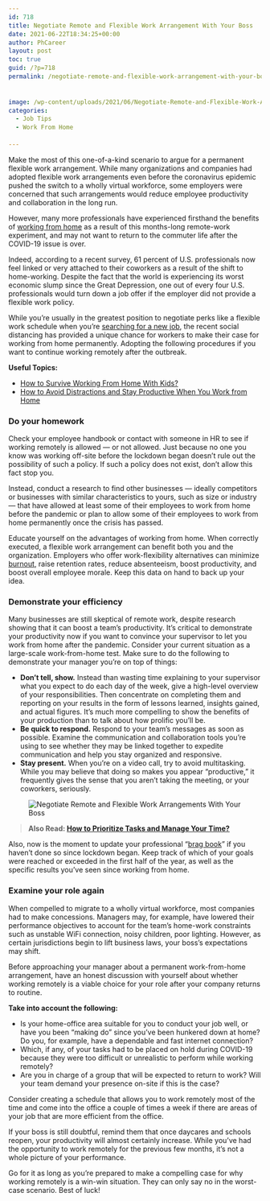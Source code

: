 ```yaml
---
id: 718
title: Negotiate Remote and Flexible Work Arrangement With Your Boss
date: 2021-06-22T18:34:25+00:00
author: PhCareer
layout: post
toc: true
guid: /?p=718
permalink: /negotiate-remote-and-flexible-work-arrangement-with-your-boss/


image: /wp-content/uploads/2021/06/Negotiate-Remote-and-Flexible-Work-Arrangements-With-Your-Boss.jpg
categories:
  - Job Tips
  - Work From Home

---
```

Make the most of this one-of-a-kind scenario to argue for a permanent flexible work arrangement. While many organizations and companies had adopted flexible work arrangements even before the coronavirus epidemic pushed the switch to a wholly virtual workforce, some employers were concerned that such arrangements would reduce employee productivity and collaboration in the long run.

However, many more professionals have experienced firsthand the benefits of [working from home](/category/work-from-home/) as a result of this months-long remote-work experiment, and may not want to return to the commuter life after the COVID-19 issue is over.

Indeed, according to a recent survey, 61 percent of U.S. professionals now feel linked or very attached to their coworkers as a result of the shift to home-working. Despite the fact that the world is experiencing its worst economic slump since the Great Depression, one out of every four U.S. professionals would turn down a job offer if the employer did not provide a flexible work policy.

While you&#8217;re usually in the greatest position to negotiate perks like a flexible work schedule when you&#8217;re [searching for a new job](/tips-for-finding-a-job-in-a-different-state/), the recent social distancing has provided a unique chance for workers to make their case for working from home permanently. Adopting the following procedures if you want to continue working remotely after the outbreak.

**Useful Topics:**

  * [How to Survive Working From Home With Kids?](/how-to-survive-working-from-home-with-kids/)
  * [How to Avoid Distractions and Stay Productive When You Work from Home](/how-to-avoid-distractions-and-stay-productive-when-you-work-from-home/)

### **Do your homework**

Check your employee handbook or contact with someone in HR to see if working remotely is allowed — or not allowed. Just because no one you know was working off-site before the lockdown began doesn&#8217;t rule out the possibility of such a policy. If such a policy does not exist, don&#8217;t allow this fact stop you.

Instead, conduct a research to find other businesses — ideally competitors or businesses with similar characteristics to yours, such as size or industry — that have allowed at least some of their employees to work from home before the pandemic or plan to allow some of their employees to work from home permanently once the crisis has passed.

Educate yourself on the advantages of working from home. When correctly executed, a flexible work arrangement can benefit both you and the organization. Employers who offer work-flexibility alternatives can minimize [burnout](/how-to-overcome-workplace-burnout/), raise retention rates, reduce absenteeism, boost productivity, and boost overall employee morale. Keep this data on hand to back up your idea.

### **Demonstrate your efficiency**

Many businesses are still skeptical of remote work, despite research showing that it can boost a team&#8217;s productivity. It&#8217;s critical to demonstrate your productivity now if you want to convince your supervisor to let you work from home after the pandemic. Consider your current situation as a large-scale work-from-home test. Make sure to do the following to demonstrate your manager you&#8217;re on top of things:

  * **Don&#8217;t tell, show.** Instead than wasting time explaining to your supervisor what you expect to do each day of the week, give a high-level overview of your responsibilities. Then concentrate on completing them and reporting on your results in the form of lessons learned, insights gained, and actual figures. It&#8217;s much more compelling to show the benefits of your production than to talk about how prolific you&#8217;ll be.
  * **Be quick to respond.** Respond to your team&#8217;s messages as soon as possible. Examine the communication and collaboration tools you&#8217;re using to see whether they may be linked together to expedite communication and help you stay organized and responsive.
  * **Stay present.** When you&#8217;re on a video call, try to avoid multitasking. While you may believe that doing so makes you appear &#8220;productive,&#8221; it frequently gives the sense that you aren&#8217;t taking the meeting, or your coworkers, seriously.

<div class="wp-block-image">
  <figure class="aligncenter size-large"><img loading="lazy" width="767" height="384" src="/wp-content/uploads/2021/06/Remote-and-Flexible-Work-Arrangements.png" alt="Negotiate Remote and Flexible Work Arrangements With Your Boss" class="wp-image-720" srcset="/wp-content/uploads/2021/06/Remote-and-Flexible-Work-Arrangements.png 767w, /wp-content/uploads/2021/06/Remote-and-Flexible-Work-Arrangements-300x150.png 300w" sizes="(max-width: 767px) 100vw, 767px" /></figure>
</div>

<blockquote class="wp-block-quote">
  <p>
    <strong>Also Read: <a href="/how-to-prioritize-tasks-and-manage-your-time/">How to Prioritize Tasks and Manage Your Time?</a></strong>
  </p>
</blockquote>

Also, now is the moment to update your professional &#8220;[brag book](https://www.google.com/search?q=brag+book)&#8221; if you haven&#8217;t done so since lockdown began. Keep track of which of your goals were reached or exceeded in the first half of the year, as well as the specific results you&#8217;ve seen since working from home.

### **Examine your role again**

When compelled to migrate to a wholly virtual workforce, most companies had to make concessions. Managers may, for example, have lowered their performance objectives to account for the team&#8217;s home-work constraints such as unstable WiFi connection, noisy children, poor lighting. However, as certain jurisdictions begin to lift business laws, your boss&#8217;s expectations may shift.

Before approaching your manager about a permanent work-from-home arrangement, have an honest discussion with yourself about whether working remotely is a viable choice for your role after your company returns to routine.

**Take into account the following:**

  * Is your home-office area suitable for you to conduct your job well, or have you been &#8220;making do&#8221; since you&#8217;ve been hunkered down at home? Do you, for example, have a dependable and fast internet connection?
  * Which, if any, of your tasks had to be placed on hold during COVID-19 because they were too difficult or unrealistic to perform while working remotely?
  * Are you in charge of a group that will be expected to return to work? Will your team demand your presence on-site if this is the case?

Consider creating a schedule that allows you to work remotely most of the time and come into the office a couple of times a week if there are areas of your job that are more efficient from the office.

If your boss is still doubtful, remind them that once daycares and schools reopen, your productivity will almost certainly increase. While you&#8217;ve had the opportunity to work remotely for the previous few months, it&#8217;s not a whole picture of your performance.

Go for it as long as you&#8217;re prepared to make a compelling case for why working remotely is a win-win situation. They can only say no in the worst-case scenario. Best of luck!

